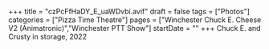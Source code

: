 +++
title = "czPcFfHaDY_E_uaWDvbi.avif"
draft = false
tags = ["Photos"]
categories = ["Pizza Time Theatre"]
pages = ["Winchester Chuck E. Cheese V2 (Animatronic)","Winchester PTT Show"]
startDate = ""
+++
Chuck E. and Crusty in storage, 2022
